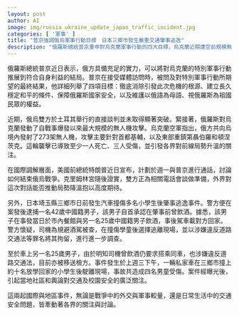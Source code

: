 ```yaml
---
layout: post
author: AI
image: img/russia_ukraine_update_japan_traffic_incident.jpg
categories: [ '軍事' ]
title: "普京強調俄烏軍事行動目標　日本三鄉市發生嚴重交通肇事逃逸"
description: "俄羅斯總統普京重申對烏克蘭軍事行動的四大目標，烏克蘭近期遭空前規模無人機攻擊，戰局升溫。美國前總統特朗普擬與普京通話尋求和平。日本埼玉三鄉市則爆發酒駕撞傷學童後逃逸案，涉案中國籍男子被捕，事件引起校園與交通安全討論。"
---
```

俄羅斯總統普京近日表示，俄方具備充足的實力，可以將對烏克蘭的特別軍事行動推展到符合自身利益的結局。普京在接受媒體訪問時，被問及對特別軍事行動所期望的最終結果，他詳細列舉了四項目標：徹底消除引發此次危機的根源、建立長久穩定和平的條件、保障俄羅斯國家安全，以及維護以俄語為母語、視俄羅斯為祖國民眾的權益。

近期，俄烏雙方於土耳其舉行的直接談判並未取得顯著突破。緊接著，俄羅斯對烏克蘭發動了自戰事爆發以來最大規模的無人機攻擊。烏克蘭空軍指出，俄方共向烏境內發射了273架無人機，攻擊主要針對首都基輔，以及東部重鎮第聶伯羅和頓涅茨克。這輪襲擊已導致至少一人死亡、三人受傷，並引發各界對前線局勢升溫的關注。

在國際調解層面，美國前總統特朗普近日宣布，計劃於週一與普京進行通話，討論如何結束俄烏戰爭。克里姆林宮隨後證實，雙方正為相關電話會談做準備，外界對這次對話能否推動局勢降溫抱以高度期待。

另外，日本埼玉縣三鄉市日前發生汽車撞傷多名小學生後肇事逃逸事件。警方便在案發後逮捕一名42歲中國籍男子，該男子自首承認在肇事前曾飲酒。據悉，該男子在事發當日於市內餐館與另一名25歲中國籍男子飲酒，事後駕車載對方回家。警方懷疑，司機為規避酒駕被查，在撞傷學童後選擇逃離現場，並以涉嫌違反道路交通法等罪名將其拘留，進行進一步調查。

至於車上另一名25歲男子，由於明知司機曾飲酒仍要求搭乘同車，也涉嫌違反道路交通法，目前亦被移送檢方。事件發生於上週三下午，一輛私家車在三鄉市撞上約十名放學回家的小學生後駛離現場，事故共造成四名男童受傷。案件經曝光後，引起當地社區和輿論對交通及校園安全的廣泛關注。

這兩起國際與地區事件，無論是戰爭中的外交與軍事較量，還是日常生活中的交通安全問題，皆牽動著各界的關注與討論。